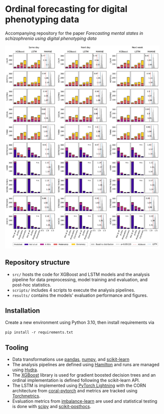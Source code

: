 # Ordinal forecasting for digital phenotyping data
Accompanying repository for the paper *Forecasting mental states in schizophrenia using digital phenotyping data*

![](./results/3_ordinal_regression_performance.png)

## Repository structure
- `src/` hosts the code for XGBoost and LSTM models and the analysis pipeline for data preprocessing, model training and evaluation, and post-hoc statistics.
- `scripts/` includes 4 scripts to execute the analysis pipelines.
- `results/` contains the models' evaluation performance and figures.

## Installation
Create a new environment using Python 3.10, then install requirements via

`pip install -r requirements.txt`

## Tooling
- Data transformations use [pandas](https://pandas.pydata.org/docs/index.html), [numpy](https://numpy.org/doc/stable/index.html), and [scikit-learn](https://scikit-learn.org/stable/index.html)
- The analysis pipelines are defined using [Hamilton](https://hamilton.dagworks.io/en/latest/) and runs are managed using [Hydra](https://hydra.cc/docs/configure_hydra/intro/).
- The [XGBoost](https://xgboost.readthedocs.io/en/stable/python/index.html) library is used for gradient boosted decision trees and an ordinal implementation is defined following the scikit-learn API.
- The LSTM is implemented using [PyTorch Lightning](https://lightning.ai/docs/pytorch/stable/) with the CORN architecture from [coral-pytorch](https://github.com/Raschka-research-group/coral-pytorch) and metrics are tracked using [Torchmetrics](https://torchmetrics.readthedocs.io/en/stable/).
- Evaluation metrics from [imbalance-learn](https://imbalanced-learn.org/stable/index.html) are used and statistical testing is done with [scipy](https://docs.scipy.org/doc/scipy/reference/stats.html) and [scikit-posthocs](https://scikit-posthocs.readthedocs.io/en/latest/index.html).